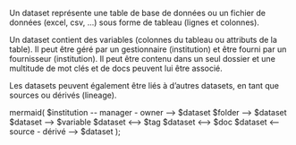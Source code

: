 Un dataset représente une table de base de données ou un fichier de données (excel, csv, ...) sous forme de tableau (lignes et colonnes).

Un dataset contient des variables (colonnes du tableau ou attributs de la table).
Il peut être géré par un gestionnaire (institution) et être fourni par un fournisseur (institution).
Il peut être contenu dans un seul dossier et une multitude de mot clés et de docs peuvent lui être associé.

Les datasets peuvent également être liés à d’autres datasets, en tant que sources ou dérivés (lineage).

mermaid(
$institution -- manager - owner --> $dataset
$folder --> $dataset
$dataset --> $variable
$dataset <--> $tag
$dataset <--> $doc
$dataset <-- source - dérivé --> $dataset
);
